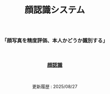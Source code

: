 <div align="center">
<h1><p>顔認識システム</p></h1>
  <br />
<h3><p>「顔写真を精度評価、本人かどうか識別する」</p></h3>
<br />
  <p><h3><a href="http://localhost:8000/hyokapp/">顔認識</a></h3></p>
<br />
  <p>更新履歴 : 2025/08/27</p>
  <br />
</div>

<br />
